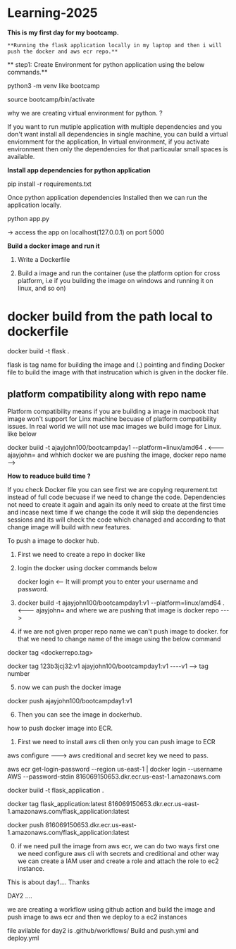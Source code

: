 # Learning-2025

 **This is my first day for my bootcamp.**


    **Running the flask application locally in my laptop and then i will push the docker and aws ecr repo.**

**    step1: Create Environment for python application using the below commands.**

python3 -m venv <name of the venv> like bootcamp

source bootcamp/bin/activate

why we are creating virtual environment for python. ?

If you want to run mutiple application with multiple dependencies and you don't want install all dependencies in single machine, you can build a virtual enviornment for the application, In virtual environment, if you activate environment then only the dependencies for that particaular small spaces is available.

**Install app dependencies for python application**

pip install -r requirements.txt

Once python application dependencies Installed then we can run the application locally.

python app.py

-> access the app on localhost(127.0.0.1) on port 5000

**Build a docker image and run it**

1. Write a Dockerfile

2. Build a image and run the container (use the platform option for cross platform, i.e if you building the image on windows and running it on linux, and so on)


# docker build from the path local to dockerfile

docker build -t flask .  

 flask is tag name for building the image and (.) pointing and finding Docker file to build the image with that instrucation which is given in the docker file.


## platform compatibility along with repo name

Platform compatibility means if you are building a image in macbook that image won't support for Linx machine becuase of platform compatibility issues. In real world we will not use mac images we build image for Linux. like below

docker build -t ajayjohn100/bootcampday1 --platform=linux/amd64 .  <--- ajayjohn=<docker name> and whhich docker we are pushing the image, docker repo name --> <bootcampday1>


**How to readuce build time ?**

If you check Docker file you can see first we are copying requrement.txt instead of full code becuase if we need to change the code. Dependencies not need to create it again and again its only need to create at the first time and incase next time if we change the code it will skip the dependencies sessions and its will check the code which chanaged and according to that change image will build with new features.

To push a image to docker hub.

1. First we need to create a repo in docker like <bootcampday1> 

2. login the docker using docker commands below

      docker login  <-- It will prompt you to enter your username and password.
    
3. docker build -t ajayjohn100/bootcampday1:v1 --platform=linux/amd64 .  <--- ajayjohn=<docker name> and where we are pushing that image is docker repo ---> <bootcampday1>

4. if we are not given proper repo name we can't push image to docker. for that we need to change name of the image using the below command 


docker tag <source image:tag> <dockerrepo.tag>

docker tag 123b3jcj32:v1 ajayjohn100/bootcampday1:v1 ----v1 --> tag number 

5. now we can push the docker image

docker push ajayjohn100/bootcampday1:v1 

6. Then you can see the image in dockerhub.


how to push docker image into ECR.

1. First we need to install aws cli then only you can push image to ECR

aws configure  ---> aws creditional and secret key we need to pass.

aws ecr get-login-password --region us-east-1 | docker login --username AWS --password-stdin 816069150653.dkr.ecr.us-east-1.amazonaws.com

docker build -t flask_application .

docker tag flask_application:latest 816069150653.dkr.ecr.us-east-1.amazonaws.com/flask_application:latest

docker push 816069150653.dkr.ecr.us-east-1.amazonaws.com/flask_application:latest

0. if we need pull the image from aws ecr, we can do two ways first one we need configure aws cli with secrets and creditional and other way we can create a IAM user and create a role and attach the role to ec2 instance.

This is about day1.... Thanks


DAY2 ....


we are creating a workflow using github action and build the image and push image to aws ecr and then we deploy to a ec2 instances 

file avilable for day2 is .github/workflows/ Build and push.yml and deploy.yml











 













